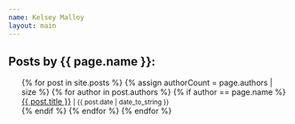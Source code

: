 ```yaml
---
name: Kelsey Malloy
layout: main
---
```


<h2>Posts by {{ page.name }}:</h2>
<ul>
{% for post in site.posts %}
  {% assign authorCount = page.authors | size %}
  {% for author in post.authors %}
    {% if author == page.name %}
      <div class="tag-list">
        <span><a href="{{ site.baseurl }}{{ post.url }}">{{ post.title }}</a></span>
        <small><span>| {{ post.date | date_to_string }}</span></small>
      </div>
    {% endif %}
  {% endfor %}
{% endfor %}
</ul>
